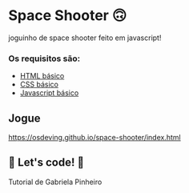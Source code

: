 # Space Shooter 🙃

joguinho de space shooter feito em javascript! 

### Os requisitos são:

* [HTML básico](https://www.w3schools.com/html/)
* [CSS básico](https://developer.mozilla.org/pt-BR/docs/Web/CSS)
* [Javascript básico](https://developer.mozilla.org/pt-BR/docs/Web/JavaScript)
 
## Jogue

https://osdeving.github.io/space-shooter/index.html

## 🚀 Let's code! 🚀

Tutorial de Gabriela Pinheiro
